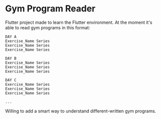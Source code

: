 # Gym Program Reader
Flutter project made to learn the Flutter environment.
At the moment it's able to read gym programs in this format:
```
DAY A
Exercise_Name Series
Exercise_Name Series
Exercise_Name Series

DAY B
Exercise_Name Series
Exercise_Name Series
Exercise_Name Series

DAY C
Exercise_Name Series
Exercise_Name Series
Exercise_Name Series

...
```
Willing to add a smart way to understand different-written gym programs.
